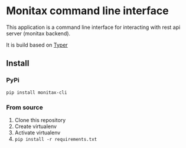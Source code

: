 Monitax command line interface
==============================
This application is a command line interface for interacting with rest api server (monitax backend).

It is build based on [Typer](https://github.com/tiangolo/typer)

## Install
### PyPi

``
pip install monitax-cli
``

### From source

1. Clone this repository
2. Create virtualenv
3. Activate virtualenv
4. ```pip install -r requirements.txt```

